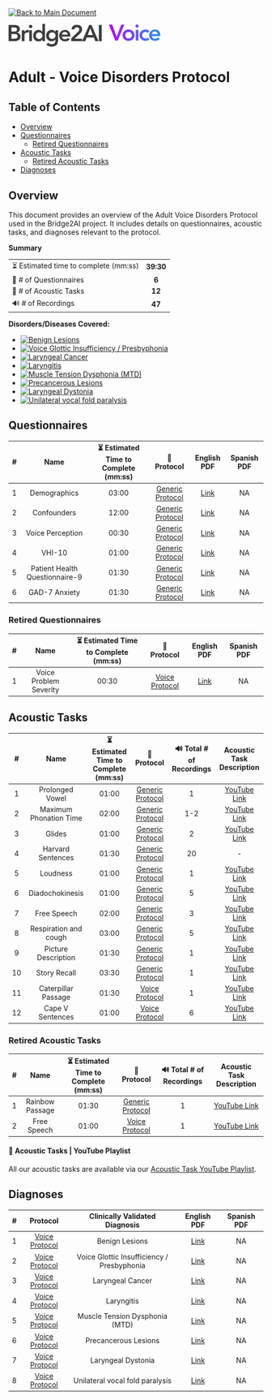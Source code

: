 [![Back to Main Document](https://img.shields.io/badge/back%20to%20main%20document-8A2BE2)](../../README.md)

<img src="../../images/B2AI%20Logo.png" alt="Bridge2AI Voice Logo" width="300"/>

# Adult - Voice Disorders Protocol

## Table of Contents

- [Overview](#overview)
- [Questionnaires](#questionnaires)
    - [Retired Questionnaires](#retired-questionnaires)
- [Acoustic Tasks](#acoustic-tasks)
    - [Retired Acoustic Tasks](#retired-acoustic-tasks)
- [Diagnoses](#diagnoses)

## Overview

This document provides an overview of the Adult Voice Disorders Protocol used in the Bridge2AI project. It includes details on questionnaires, acoustic tasks, and diagnoses relevant to the protocol.

**Summary**

| | |
| :--- | :---: |
| ⏳ Estimated time to complete (mm:ss) | **39:30** |
| 📕 # of Questionnaires | **6** |
| 🎤 # of Acoustic Tasks | **12** |
| 🔊 # of Recordings | **47** |

**Disorders/Diseases Covered:**
- [![Benign Lesions](https://img.shields.io/badge/Benign%20Lesions-8A2BE2)](../../data/en-us/Diagnosis%20-%20PDFs/Voice/D%20-%20Voice%20-%20Benign%20Lesions.pdf)
- [![Voice Glottic Insufficiency / Presbyphonia](https://img.shields.io/badge/Voice%20Glottic%20Insufficiency%20/%20Presbyphonia-8A2BE2)](../../data/en-us/Diagnosis%20-%20PDFs/Voice/D%20-%20Voice%20-%20Glottic%20Insufficiency%20Presbyphonia.pdf)
- [![Laryngeal Cancer](https://img.shields.io/badge/Laryngeal%20Cancer-8A2BE2)](../../data/en-us/Diagnosis%20-%20PDFs/Voice/D%20-%20Voice%20-%20Laryngeal%20Cancer.pdf)
- [![Laryngitis](https://img.shields.io/badge/Laryngitis-8A2BE2)](../../data/en-us/Diagnosis%20-%20PDFs/Voice/D%20-%20Voice%20-%20Laryngitis.pdf)
- [![Muscle Tension Dysphonia (MTD)](https://img.shields.io/badge/Muscle%20Tension%20Dysphonia%20(MTD)-8A2BE2)](../../data/en-us/Diagnosis%20-%20PDFs/Voice/D%20-%20Voice%20-%20Muscle%20Tension%20Dysphonia%20\(MTD\).pdf)
- [![Precancerous Lesions](https://img.shields.io/badge/Precancerous%20Lesions-8A2BE2)](../../data/en-us/Diagnosis%20-%20PDFs/Voice/D%20-%20Voice%20-%20Precancerous%20Lesions.pdf) 
- [![Laryngeal Dystonia](https://img.shields.io/badge/Laryngeal%20Dystonia-8A2BE2)](../../data/en-us/Diagnosis%20-%20PDFs/Voice/D%20-%20Voice%20-%20Laryngeal%20Dystonia.pdf)
- [![Unilateral vocal fold paralysis](https://img.shields.io/badge/Unilateral%20vocal%20fold%20paralysis-8A2BE2)](../../data/en-us/Diagnosis%20-%20PDFs/Voice/D%20-%20Voice%20-%20Unilateral%20Vocal%20Fold%20Paralysis.pdf)

## Questionnaires

| # | Name | ⏳ Estimated Time to Complete (mm:ss) | 📓 Protocol | English PDF | Spanish PDF |
| :---: | :---: | :---: | :---: | :---: | :---: |
| 1 | Demographics | 03:00 |[Generic Protocol](Generic%20Protocol%20(Controls).md) | [Link](../../data/en-us/Questionnaire%20-%20PDFs/Generic/Q%20-%20Generic%20-%20Demographics.pdf) | NA |
| 2 | Confounders | 12:00 | [Generic Protocol](Generic%20Protocol%20(Controls).md) | [Link](../../data/en-us/Questionnaire%20-%20PDFs/Generic/Q%20-%20Generic%20-%20Confounders.pdf) | NA |
| 3 | Voice Perception | 00:30 | [Generic Protocol](Generic%20Protocol%20(Controls).md) | [Link](../../data/en-us/Questionnaire%20-%20PDFs/Generic/Q%20-%20Generic%20-%20Voice%20Perception.pdf) | NA |
| 4 | VHI-10 | 01:00 | [Generic Protocol](Generic%20Protocol%20(Controls).md) | [Link](../../data/en-us/Questionnaire%20-%20PDFs/Generic/Q%20-%20Generic%20-%20VHI-10.pdf) | NA |
| 5 | Patient Health Questionnaire-9 | 01:30 | [Generic Protocol](Generic%20Protocol%20(Controls).md) | [Link](../../data/en-us/Questionnaire%20-%20PDFs/Generic/Q%20-%20Generic%20-%20PHQ-9.pdf) | NA |
| 6 | GAD-7 Anxiety | 01:30 | [Generic Protocol](Generic%20Protocol%20(Controls).md) | [Link](../../data/en-us/Questionnaire%20-%20PDFs/Generic/Q%20-%20Generic%20-%20GAD-7%20Anxiety.pdf) | NA |

### Retired Questionnaires

| # | Name | ⏳ Estimated Time to Complete (mm:ss) | 📓 Protocol | English PDF | Spanish PDF |
| :---: | :---: | :---: | :---: | :---: | :---: |
| 1 | Voice Problem Severity | 00:30 | [Voice Protocol](Adult%20Voice%20Disorders%20Protocol.md) | [Link](../../data/en-us/Questionnaire%20-%20PDFs/Voice/Q%20-%20Voice%20-%20Voice%20Problem%20Severity.pdf) | NA |

## Acoustic Tasks

| # | Name | ⏳ Estimated Time to Complete (mm:ss) | 📓 Protocol | 🔊 Total # of Recordings | Acoustic Task Description |
| :---: | :---: | :---: | :---: | :---: | :---: |
| 1 | Prolonged Vowel | 01:00 | [Generic Protocol](Generic%20Protocol%20(Controls).md) | 1 | [YouTube Link](https://www.youtube.com/watch?v=ZanjPvWkB3M) |
| 2 | Maximum Phonation Time | 02:00 | [Generic Protocol](Generic%20Protocol%20(Controls).md) | 1-2 | [YouTube Link](https://www.youtube.com/watch?v=1limRFPAtPE) |
| 3 | Glides | 01:00 | [Generic Protocol](Generic%20Protocol%20(Controls).md) | 2 | [YouTube Link](https://www.youtube.com/watch?v=xKBYdkwEOvU)|
| 4 | Harvard Sentences | 01:30 | [Generic Protocol](Generic%20Protocol%20(Controls).md) | 20 | - |
| 5 | Loudness | 01:00 | [Generic Protocol](Generic%20Protocol%20(Controls).md) | 1 | [YouTube Link](https://www.youtube.com/watch?v=5ssCSqZPb7Y) |
| 6 | Diadochokinesis | 01:00 | [Generic Protocol](Generic%20Protocol%20(Controls).md) | 5 | [YouTube Link](https://www.youtube.com/watch?v=RlY5KMXtZ4o) |
| 7 | Free Speech | 02:00 | [Generic Protocol](Generic%20Protocol%20(Controls).md) | 3 | [YouTube Link](https://www.youtube.com/watch?v=FqK0WeGCAzg) |
| 8 | Respiration and cough | 03:00 | [Generic Protocol](Generic%20Protocol%20(Controls).md) | 5 | [YouTube Link](https://www.youtube.com/watch?v=Yb4bMj18Iqg) |
| 9 | Picture Description | 01:30 | [Generic Protocol](Generic%20Protocol%20(Controls).md) | 1 | [YouTube Link](https://www.youtube.com/watch?v=abjWJEN6jf8) |
| 10 | Story Recall | 03:30 | [Generic Protocol](Generic%20Protocol%20(Controls).md) | 1 | [YouTube Link](https://www.youtube.com/watch?v=cfkU-N5tWe4) |
| 11 | Caterpillar Passage | 01:30 | [Voice Protocol](Adult%20Voice%20Disorders%20Protocol.md) | 1 | [YouTube Link](https://www.youtube.com/watch?v=jN7bGT-PFXY) |
| 12 | Cape V Sentences | 01:00 | [Voice Protocol](Adult%20Voice%20Disorders%20Protocol.md) | 6 | [YouTube Link](https://www.youtube.com/watch?v=1qbiCdWxuSY) |

### Retired Acoustic Tasks

| # | Name | ⏳ Estimated Time to Complete (mm:ss) | 📓 Protocol | 🔊 Total # of Recordings | Acoustic Task Description |
| :---: | :---: | :---: | :---: | :---: | :---: |
| 1 | Rainbow Passage | 01:30 | [Generic Protocol](Generic%20Protocol%20(Controls).md) | 1 | [YouTube Link](https://www.youtube.com/watch?v=Syq_ryCNQKQ) |
| 2 | Free Speech | 01:00 | [Voice Protocol](Adult%20Voice%20Disorders%20Protocol.md) | 1 | [YouTube Link](https://www.youtube.com/watch?v=5QMBSHNLRVI) |

#### 🎤 Acoustic Tasks | YouTube Playlist

All our acoustic tasks are available via our [Acoustic Task YouTube Playlist](https://youtube.com/playlist?list=PL72MPaFiuoRY66W7QsZ1_IeBwNosOzeap&si=9nr51lsmEYUncRMN).

## Diagnoses

| # | Protocol | Clinically Validated Diagnosis | English PDF | Spanish PDF |
| :---: | :---: | :---: | :---: | :---: |
| 1 | [Voice Protocol](Adult%20Voice%20Disorders%20Protocol.md) | Benign Lesions | [Link](../../data/en-us/Diagnosis%20-%20PDFs/Voice/D%20-%20Voice%20-%20Benign%20Lesions.pdf) | NA |
| 2 | [Voice Protocol](Adult%20Voice%20Disorders%20Protocol.md) | Voice Glottic Insufficiency / Presbyphonia | [Link](../../data/en-us/Diagnosis%20-%20PDFs/Voice/D%20-%20Voice%20-%20Glottic%20Insufficiency%20Presbyphonia.pdf) | NA |
| 3 | [Voice Protocol](Adult%20Voice%20Disorders%20Protocol.md) | Laryngeal Cancer | [Link](../../data/en-us/Diagnosis%20-%20PDFs/Voice/D%20-%20Voice%20-%20Laryngeal%20Cancer.pdf) | NA |
| 4 | [Voice Protocol](Adult%20Voice%20Disorders%20Protocol.md) | Laryngitis | [Link](../../data/en-us/Diagnosis%20-%20PDFs/Voice/D%20-%20Voice%20-%20Laryngitis.pdf) | NA |
| 5 | [Voice Protocol](Adult%20Voice%20Disorders%20Protocol.md) | Muscle Tension Dysphonia (MTD) | [Link](../../data/en-us/Diagnosis%20-%20PDFs/Voice/D%20-%20Voice%20-%20Muscle%20Tension%20Dysphonia%20\(MTD\).pdf) | NA |
| 6 | [Voice Protocol](Adult%20Voice%20Disorders%20Protocol.md) | Precancerous Lesions | [Link](../../data/en-us/Diagnosis%20-%20PDFs/Voice/D%20-%20Voice%20-%20Precancerous%20Lesions.pdf) | NA |
| 7 | [Voice Protocol](Adult%20Voice%20Disorders%20Protocol.md) | Laryngeal Dystonia | [Link](../../data/en-us/Diagnosis%20-%20PDFs/Voice/D%20-%20Voice%20-%20Laryngeal%20Dystonia.pdf) | NA |
| 8 | [Voice Protocol](Adult%20Voice%20Disorders%20Protocol.md)  | Unilateral vocal fold paralysis | [Link](../../data/en-us/Diagnosis%20-%20PDFs/Voice/D%20-%20Voice%20-%20Unilateral%20Vocal%20Fold%20Paralysis.pdf) | NA |
